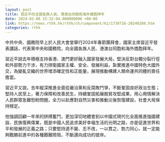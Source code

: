 ```yaml
---
layout: post
title: 習近平向全國各族人民、港澳台同胞和海外僑胞拜年
date: 2024-02-08 15:32:04.000000000 +08:00
link: https://news.rthk.hk/rthk/ch/component/k2/1739716-20240208.htm
categories: rthk
---
```


中共中央、國務院早上於人民大會堂舉行2024年春節團拜會，國家主席習近平發表講話，代表黨中央和國務院，向全國各族人民、港澳台同胞和海外僑胞拜年。

習近平說去年積極支持香港、澳門更好融入國家發展大局，堅決反對台獨分裂行徑和外部勢力干涉，有力捍衛國家主權、安全、發展利益，紮實推進中國特色大國外交，為變亂交織的世界增添確定性和正能量，展現推動構建人類命運共同體的責任擔當。

習近平又說，去年縱深推進全面從嚴治黨和反腐敗鬥爭，不斷鞏固良好政治生態；堅持人民至上，著力保障和改善民生，持續鞏固拓展脫貧攻堅成果，用心用情解決人民群眾急難愁盼問題，全力以赴應對自然災害和推動災後恢復建設，社會大局保持穩定。

他強調回顧一年來的拼搏奮鬥，更加深切地體會到以中國式現代化全面推進強國建設、民族復興偉業，既是中國人民追求美好幸福生活的光明之路，亦是促進世界和平和發展的正義之路；只要堅持道不變、志不改，一以貫之、勠力同心，就一定能夠戰勝前進中的各種艱難險阻，不斷邁向成功的彼岸。
